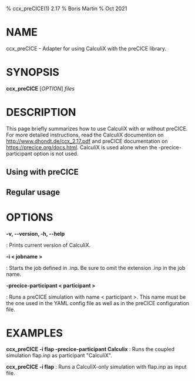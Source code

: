 % ccx_preCICE(1) 2.17
% Boris Martin
% Oct 2021

# NAME
ccx_preCICE - Adapter for using CalculiX with the preCICE library.

# SYNOPSIS
**ccx_preCICE** [*OPTION*] *files*

# DESCRIPTION

This page briefly summarizes how to use CalculiX with or without preCICE. For more detailed instructions, read the CalculiX documention on http://www.dhondt.de/ccx_2.17.pdf and preCICE documentation on https://precice.org/docs.html.
CalculiX is used alone when the -precice-participant option is not used.

## Using with preCICE

## Regular usage


# OPTIONS

**-v, --version, -h, --help** 

: Prints current version of CalculiX. 

**-i < jobname >**

: Starts the job defined in <jobname>.inp. Be sure to omit the extension .inp in the job name.

**-precice-participant < participant >**

: Runs a preCICE simulation with name < participant >. This name must be the one used in the YAML config file as well as in the preCICE configuration file.

# EXAMPLES

**ccx_preCICE -i flap -precice-participant Calculix** : Runs the coupled simulation flap.inp as participant "CalculiX".

**ccx_preCICE -i flap** : Runs a CalculiX-only simulation with flap.inp as input file.
